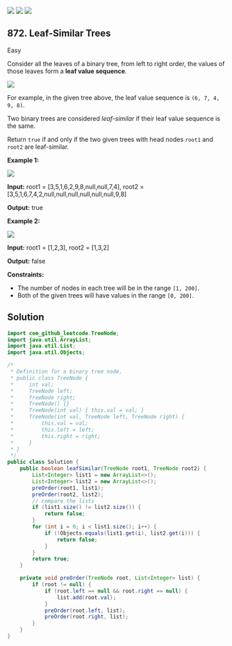 [![](https://img.shields.io/github/stars/javadev/LeetCode-in-Java?label=Stars&style=flat-square)](https://github.com/javadev/LeetCode-in-Java)
[![](https://img.shields.io/github/forks/javadev/LeetCode-in-Java?label=Fork%20me%20on%20GitHub%20&style=flat-square)](https://github.com/javadev/LeetCode-in-Java/fork)
[![](https://img.shields.io/badge/-LeetCode%20in%20Kotlin-blue?style=flat-square)](https://github.com/javadev/LeetCode-in-Kotlin)

## 872\. Leaf-Similar Trees

Easy

Consider all the leaves of a binary tree, from left to right order, the values of those leaves form a **leaf value sequence**_._

![](https://s3-lc-upload.s3.amazonaws.com/uploads/2018/07/16/tree.png)

For example, in the given tree above, the leaf value sequence is `(6, 7, 4, 9, 8)`.

Two binary trees are considered _leaf-similar_ if their leaf value sequence is the same.

Return `true` if and only if the two given trees with head nodes `root1` and `root2` are leaf-similar.

**Example 1:**

![](https://assets.leetcode.com/uploads/2020/09/03/leaf-similar-1.jpg)

**Input:** root1 = [3,5,1,6,2,9,8,null,null,7,4], root2 = [3,5,1,6,7,4,2,null,null,null,null,null,null,9,8]

**Output:** true

**Example 2:**

![](https://assets.leetcode.com/uploads/2020/09/03/leaf-similar-2.jpg)

**Input:** root1 = [1,2,3], root2 = [1,3,2]

**Output:** false

**Constraints:**

*   The number of nodes in each tree will be in the range `[1, 200]`.
*   Both of the given trees will have values in the range `[0, 200]`.

## Solution

```java
import com_github_leetcode.TreeNode;
import java.util.ArrayList;
import java.util.List;
import java.util.Objects;

/*
 * Definition for a binary tree node.
 * public class TreeNode {
 *     int val;
 *     TreeNode left;
 *     TreeNode right;
 *     TreeNode() {}
 *     TreeNode(int val) { this.val = val; }
 *     TreeNode(int val, TreeNode left, TreeNode right) {
 *         this.val = val;
 *         this.left = left;
 *         this.right = right;
 *     }
 * }
 */
public class Solution {
    public boolean leafSimilar(TreeNode root1, TreeNode root2) {
        List<Integer> list1 = new ArrayList<>();
        List<Integer> list2 = new ArrayList<>();
        preOrder(root1, list1);
        preOrder(root2, list2);
        // compare the lists
        if (list1.size() != list2.size()) {
            return false;
        }
        for (int i = 0; i < list1.size(); i++) {
            if (!Objects.equals(list1.get(i), list2.get(i))) {
                return false;
            }
        }
        return true;
    }

    private void preOrder(TreeNode root, List<Integer> list) {
        if (root != null) {
            if (root.left == null && root.right == null) {
                list.add(root.val);
            }
            preOrder(root.left, list);
            preOrder(root.right, list);
        }
    }
}
```